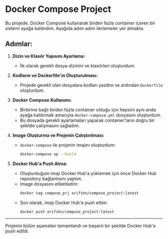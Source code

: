 # Docker Compose Project

Bu projede, Docker Compose kullanarak birden fazla container içeren bir sistemi ayağa kaldırdım. Aşağıda adım adım ilerlemeler yer almakta.

## Adımlar:

1. **Dizin ve Klasör Yapısını Ayarlama:**
   - İlk olarak gerekli dosya dizinini ve klasörleri oluşturdum.

2. **Kodların ve Dockerfile'ın Oluşturulması:**
   - Projede gerekli olan dosyalara kodları yazdım ve ardından `Dockerfile` oluşturdum.

3. **Docker Compose Kullanımı:**
   - Birbirine bağlı birden fazla container olduğu için hepsini aynı anda ayağa kaldırmak amacıyla `docker-compose.yml` dosyasını oluşturdum.
   - Bu dosyada gerekli ayarlamaları yaparak container'ların doğru bir şekilde çalışmasını sağladım.

4. **Image Oluşturma ve Projenin Çalıştırılması:**
   - `docker-compose` ile projenin imajını oluşturdum:
     ```bash
     docker-compose up --build
     ```

5. **Docker Hub'a Push Atma:**
   - Oluşturduğum imajı Docker Hub'a yüklemek için önce Docker Hub repository bağlantısını yaptım.
   - Image dosyasını etiketledim:
     ```bash
     docker tag compose_prj arifshn/compose_project:latest
     ```
   - Son olarak, imajı Docker Hub'a push ettim:
     ```bash
     docker push arifshn/compose_project:latest
     ```

---

Projenin bütün aşamaları tamamlandı ve başarılı bir şekilde Docker Hub'a push edildi. 

